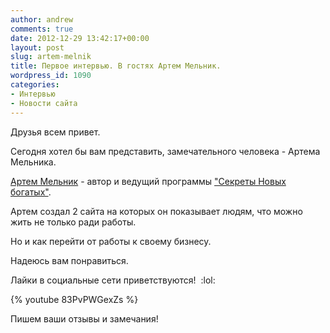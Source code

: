 ```yaml
---
author: andrew
comments: true
date: 2012-12-29 13:42:17+00:00
layout: post
slug: artem-melnik
title: Первое интервью. В гостях Артем Мельник.
wordpress_id: 1090
categories:
- Интервью
- Новости сайта
---
```


Друзья всем привет.





Сегодня хотел бы вам представить, замечательного человека - Артема Мельника.





[Артем Мельник](http://artemmelnik.ru/) - автор и ведущий программы ["Секреты Новых богатых"](http://nrsecrets.ru/).





Артем создал 2 сайта на которых он показывает людям, что можно жить не только ради работы.


<!-- more -->


Но и как перейти от работы к своему бизнесу.





Надеюсь вам понравиться. 





Лайки в социальные сети приветствуются!  :lol:


{% youtube 83PvPWGexZs %}






Пишем ваши отзывы и замечания!
